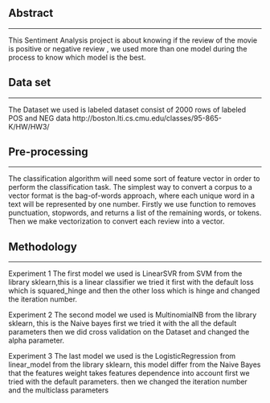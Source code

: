 <h2>Abstract</h2>
<hr>
This Sentiment Analysis project is about knowing if the review of the movie is positive or negative review , we used more than one model during the process to know which model is the best.

<h2>Data set</h2>
<hr>
The Dataset we used is labeled dataset consist of 2000 rows of labeled POS and NEG data http://boston.lti.cs.cmu.edu/classes/95-865-K/HW/HW3/

<h2>Pre-processing</h2>
<hr>
The classification algorithm will need some sort of feature vector in order to perform the classification task. The simplest way to convert a corpus to a vector format is the bag-of-words approach, where each unique word in a text will be represented by one number. Firstly we use function to removes punctuation, stopwords, and returns a list of the remaining words, or tokens. Then we make vectorization to convert each review into a vector.

<h2>Methodology</h2>
<hr>
Experiment 1
The first model we used is LinearSVR from SVM from the library sklearn,this is a linear classifier we tried it first with the default loss which is squared_hinge and then the other loss which is hinge and changed the iteration number.


Experiment 2
The second model we used is MultinomialNB from the library sklearn, this is the Naive bayes first we tried it with the all the default parameters then we did cross validation on the Dataset and changed the alpha parameter.

Experiment 3
The last model we used is the LogisticRegression from linear_model from the library sklearn, this model differ from the Naive Bayes that the features weight takes features dependence into account first we tried with the default parameters. then we changed the iteration number and the multiclass parameters
